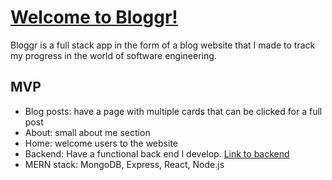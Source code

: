 # [Welcome to Bloggr!](https://bloggr-project.netlify.app)

Bloggr is a full stack app in the form of a blog website that I made to track my progress in the world of software engineering. 

## MVP 

- Blog posts: have a page with multiple cards that can be clicked for a full post
- About: small about me section
- Home: welcome users to the website
- Backend: Have a functional back end I develop. [Link to backend](https://bloggr-project.herokuapp.com)
- MERN stack: MongoDB, Express, React, Node.js
